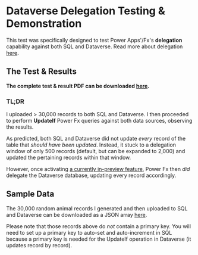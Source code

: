 # Dataverse Delegation Testing & Demonstration
This test was specifically designed to test Power Apps'/Fx's **delegation** capability against both SQL and Dataverse. Read more about delegation [here](https://learn.microsoft.com/en-us/power-apps/maker/canvas-apps/delegation-overview).

## The Test & Results
**The complete test & result PDF can be downloaded [here](https://github.com/TimHanewich/Power-Platform-Assets/releases/download/12/Dataverse.vs.SQL.Delegation.Testing.pdf).**

### TL;DR
I uploaded > 30,000 records to both SQL and Dataverse. I then proceeded to perform **UpdateIf** Power Fx queries against both data sources, observing the results. 

As predicted, both SQL and Dataverse did not update *every* record of the table that *should have been updated*. Instead, it stuck to a delegation window of only 500 records (default, but can be expanded to 2,000) and updated the pertaining records within that window.

However, once activating [a currently in-preview feature](https://learn.microsoft.com/en-us/power-platform/release-plan/2023wave1/power-apps/enhance-delegation-updateif-removeif), Power Fx then *did* delegate the Dataverse database, updating every record accordingly.

## Sample Data
The 30,000 random animal records I generated and then uploaded to SQL and Dataverse can be downloaded as a JSON array [here](https://github.com/TimHanewich/Power-Platform-Assets/releases/download/13/animals.json).

Please note that those records above do *not* contain a primary key. You will need to set up a primary key to auto-set and auto-increment in SQL because a primary key is needed for the UpdateIf operation in Dataverse (it updates record by record).

